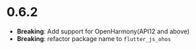 # 0.6.2

- **Breaking**: Add support for OpenHarmony(API12 and above)
- **Breaking**: refactor package name to `flutter_js_ohos`
